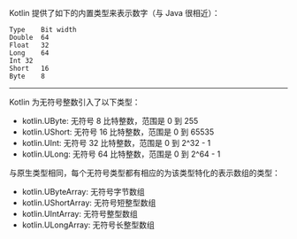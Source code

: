 Kotlin 提供了如下的内置类型来表示数字（与 Java 很相近）：

```
Type	Bit width
Double	64
Float	32
Long	64
Int	32
Short	16
Byte	8
```

---

Kotlin 为无符号整数引入了以下类型：

* kotlin.UByte: 无符号 8 比特整数，范围是 0 到 255
* kotlin.UShort: 无符号 16 比特整数，范围是 0 到 65535
* kotlin.UInt: 无符号 32 比特整数，范围是 0 到 2^32 - 1
* kotlin.ULong: 无符号 64 比特整数，范围是 0 到 2^64 - 1

与原生类型相同，每个无符号类型都有相应的为该类型特化的表示数组的类型：

* kotlin.UByteArray: 无符号字节数组
* kotlin.UShortArray: 无符号短整型数组
* kotlin.UIntArray: 无符号整型数组
* kotlin.ULongArray: 无符号长整型数组
